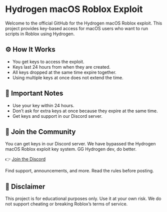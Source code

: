# Hydrogen macOS Roblox Exploit

Welcome to the official GitHub for the Hydrogen macOS Roblox exploit. This project provides key-based access for macOS users who want to run scripts in Roblox using Hydrogen.

## ⚙️ How It Works

- You get keys to access the exploit.
- Keys last 24 hours from when they are created.
- All keys dropped at the same time expire together.
- Using multiple keys at once does not extend the time.

## 📢 Important Notes

- Use your key within 24 hours.
- Don’t ask for extra keys at once because they expire at the same time.
- Get keys and support in our Discord server.

## 💬 Join the Community

You can get keys in our Discord server. We have bypassed the Hydrogen macOS Roblox exploit key system. GG Hydrogen dev, do better.

👉 [Join the Discord](discord.ggTv9Qz7U6hQ)

Find support, announcements, and more. Read the rules before posting.

## 🚧 Disclaimer

This project is for educational purposes only. Use it at your own risk. We do not support cheating or breaking Roblox’s terms of service.
